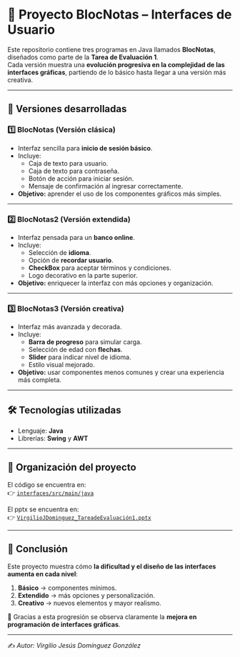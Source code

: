 # 📑 Proyecto BlocNotas – Interfaces de Usuario  

Este repositorio contiene tres programas en Java llamados **BlocNotas**, diseñados como parte de la **Tarea de Evaluación 1**.  
Cada versión muestra una **evolución progresiva en la complejidad de las interfaces gráficas**, partiendo de lo básico hasta llegar a una versión más creativa.  

---

## 🚀 Versiones desarrolladas

### 1️⃣ BlocNotas (Versión clásica)  
- Interfaz sencilla para **inicio de sesión básico**.  
- Incluye:  
  - Caja de texto para usuario.  
  - Caja de texto para contraseña.  
  - Botón de acción para iniciar sesión.  
  - Mensaje de confirmación al ingresar correctamente.  
- **Objetivo:** aprender el uso de los componentes gráficos más simples.  

---

### 2️⃣ BlocNotas2 (Versión extendida)  
- Interfaz pensada para un **banco online**.  
- Incluye:  
  - Selección de **idioma**.  
  - Opción de **recordar usuario**.  
  - **CheckBox** para aceptar términos y condiciones.  
  - Logo decorativo en la parte superior.  
- **Objetivo:** enriquecer la interfaz con más opciones y organización.  

---

### 3️⃣ BlocNotas3 (Versión creativa)  
- Interfaz más avanzada y decorada.  
- Incluye:  
  - **Barra de progreso** para simular carga.  
  - Selección de edad con **flechas**.  
  - **Slider** para indicar nivel de idioma.  
  - Estilo visual mejorado.  
- **Objetivo:** usar componentes menos comunes y crear una experiencia más completa.  

---

## 🛠️ Tecnologías utilizadas
- Lenguaje: **Java**  
- Librerías: **Swing** y **AWT**  

---

## 📂 Organización del proyecto
El código se encuentra en:  
👉 [`interfaces/src/main/java`](https://github.com/Virgijdg334/nivelesInterfaces/tree/main/interfaces/src/main/java)

El pptx se encuentra en:  
👉 [`VirgilioJDominguez_TareadeEvaluación1.pptx`](https://docs.google.com/presentation/d/1AoPhRjwng8L73BGSGg9dC6HMTCuA2h9uNeWilaEEJv0/edit?usp=sharing)

---

## 🎯 Conclusión
Este proyecto muestra cómo **la dificultad y el diseño de las interfaces aumenta en cada nivel**:  
1. **Básico** → componentes mínimos.  
2. **Extendido** → más opciones y personalización.  
3. **Creativo** → nuevos elementos y mayor realismo.  

📌 Gracias a esta progresión se observa claramente la **mejora en programación de interfaces gráficas**.  

---
✍️ *Autor: Virgilio Jesús Domínguez González*  
